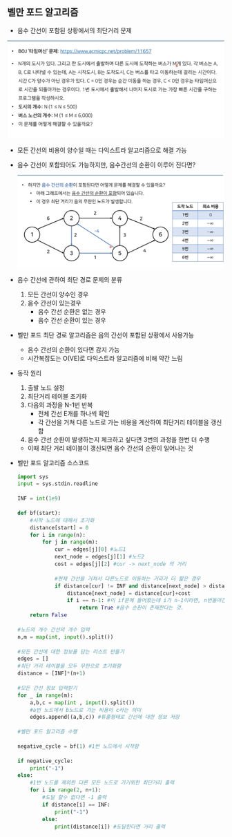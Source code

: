 ## 벨만 포드 알고리즘

- 음수 간선이 포함된 상황에서의 최단거리 문제

![K-001](12.%EB%B2%A8%EB%A7%8C%20%ED%8F%AC%EB%93%9C%20%EC%95%8C%EA%B3%A0%EB%A6%AC%EC%A6%98.assets/K-001-1626192204273.png)

- 모든 간선의 비용이 양수일 때는 다익스트라 알고리즘으로 해결 가능

- 음수 간선이 포함되어도 가능하지만, 음수간선의 순환이 이루어 진다면?

  ![K-002](12.%EB%B2%A8%EB%A7%8C%20%ED%8F%AC%EB%93%9C%20%EC%95%8C%EA%B3%A0%EB%A6%AC%EC%A6%98.assets/K-002-1626192428795.png)

- 음수 간선에 관하여 최단 경로 문제의 분류
  1. 모든 간선이 양수인 경우
  2. 음수 간선이 있는경우
     - 음수 간선 순환은 없는 경우
     - 음수 간선 순환이 있는 경우
- 벨만 포드 최단 경로 알고리즘은 음의 간선이 포함된 상황에서 사용가능
  - 음수 간선의 순환이 있다면 감지 가능
  - 시간복잡도는 O(VE)로 다익스트라 알고리즘에 비해 약간 느림
- 동작 원리
  1. 출발 노드 설정
  2. 최단거리 테이블 초기화
  3. 다음의 과정을 N-1번 반복
     - 전체 간선 E개를 하나씩 확인
     - 각 간선을 거쳐 다른 노드로 가는 비용을 계산하여 최단거리 테이블을 갱신함
  4.  음수 간선 순환이 발생하는지 체크하고 싶다면 3번의 과정을 한번 더 수행
     - 이때 최단 거리 테이블이 갱신되면 음수 간선의 순환이 일어나는 것



- 벨만 포드 알고리즘 소스코드

  ```python
  import sys
  input = sys.stdin.readline
  
  INF = int(1e9)
  
  def bf(start):
      #시작 노드에 대해서 초기화
      distance[start] = 0
      for i in range(n):
          for j in range(m):
              cur = edges[j][0] #노드1
              next_node = edges[j][1] #노드2
              cost = edges[j][2] #cur -> next_node 의 거리
  
              #현재 간선을 거쳐서 다른노드로 이동하는 거리가 더 짧은 경우
              if distance[cur] != INF and distance[next_node] > distance[cur] + cost:
                  distance[next_node] = distance[cur]+cost
                  if i == n-1: #이 if문에 들어왔는데 i가 n-1이라면, n번돌아간 것이므로
                      return True #음수 순환이 존재한다는 것.
      return False
  
  #노드의 개수 간선의 개수 입력
  n,m = map(int, input().split())
  
  #모든 간선에 대한 정보를 담는 리스트 만들기
  edges = []
  #최단 거리 테이블을 모두 무한으로 초기화함
  distance = [INF]*(n+1)
  
  #모든 간선 정보 입력받기
  for _ in range(m):
      a,b,c = map(int , input().split())
      #a번 노드에서 b노드로 가는 비용이 c라는 의미
      edges.append((a,b,c)) #튜플형태로 간선에 대한 정보 저장
  
  #벨만 포드 알고리즘 수행
  
  negative_cycle = bf(1) #1번 노드에서 시작함
  
  if negative_cycle:
      print("-1")
  else:
      #1번 노드를 제외한 다른 모든 노드로 가기위한 최단거리 출력
      for i in range(2, n+1):
          #도달 할수 없다면 -1 출력
          if distance[i] == INF:
              print("-1")
          else:
              print(distance[i]) #도달한다면 거리 출력
  ```

